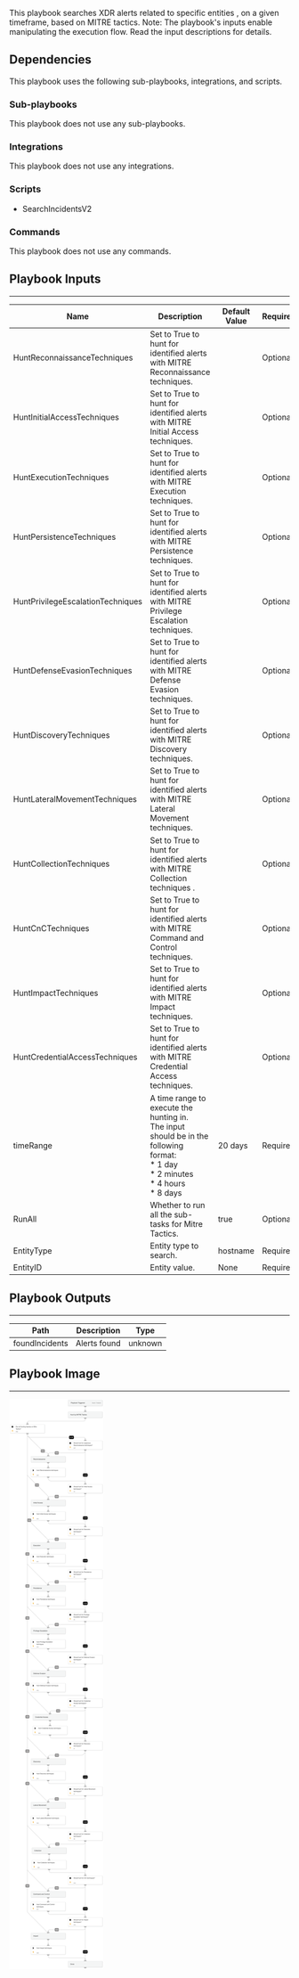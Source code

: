 This playbook searches XDR alerts related to specific entities , on a given timeframe, based on MITRE tactics.
Note: The playbook's inputs enable manipulating the execution flow. Read the input descriptions for details.

## Dependencies

This playbook uses the following sub-playbooks, integrations, and scripts.

### Sub-playbooks

This playbook does not use any sub-playbooks.

### Integrations

This playbook does not use any integrations.

### Scripts

* SearchIncidentsV2

### Commands

This playbook does not use any commands.

## Playbook Inputs

---

| **Name** | **Description** | **Default Value** | **Required** |
| --- | --- | --- | --- |
| HuntReconnaissanceTechniques | Set to True to hunt for identified alerts with MITRE Reconnaissance techniques. |  | Optional |
| HuntInitialAccessTechniques | Set to True to hunt for identified alerts with MITRE Initial Access techniques. |  | Optional |
| HuntExecutionTechniques | Set to True to hunt for identified alerts with MITRE Execution techniques. |  | Optional |
| HuntPersistenceTechniques | Set to True to hunt for identified alerts with MITRE Persistence techniques. |  | Optional |
| HuntPrivilegeEscalationTechniques | Set to True to hunt for identified alerts with MITRE Privilege Escalation techniques. |  | Optional |
| HuntDefenseEvasionTechniques | Set to True to hunt for identified alerts with MITRE Defense Evasion techniques. |  | Optional |
| HuntDiscoveryTechniques | Set to True to hunt for identified alerts with MITRE Discovery techniques. |  | Optional |
| HuntLateralMovementTechniques | Set to True to hunt for identified alerts with MITRE Lateral Movement techniques. |  | Optional |
| HuntCollectionTechniques | Set to True to hunt for identified alerts with MITRE Collection techniques . |  | Optional |
| HuntCnCTechniques | Set to True to hunt for identified alerts with MITRE Command and Control techniques. |  | Optional |
| HuntImpactTechniques | Set to True to hunt for identified alerts with MITRE Impact techniques. |  | Optional |
| HuntCredentialAccessTechniques | Set to True to hunt for identified alerts with MITRE Credential Access techniques. |  | Optional |
| timeRange | A time range to execute the hunting in.<br/>The input should be in the following format:<br/>\* 1 day<br/>\* 2 minutes<br/>\* 4 hours<br/>\* 8 days | 20 days | Required |
| RunAll | Whether to run all the sub-tasks for Mitre Tactics. | true | Optional |
| EntityType | Entity type to search. | hostname | Required |
| EntityID | Entity value. | None | Required |

## Playbook Outputs

---

| **Path** | **Description** | **Type** |
| --- | --- | --- |
| foundIncidents | Alerts found | unknown |

## Playbook Image

---

![Get entity alerts by MITRE tactics](../doc_files/Get_entity_alerts_by_MITRE_tactics.png)
